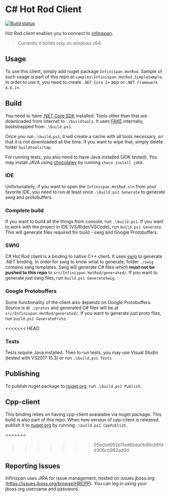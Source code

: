 # C# Hot Rod Client

[![Build status](https://ci.appveyor.com/api/projects/status/u4epfsjoso2a45lt?svg=true)](https://ci.appveyor.com/project/jfojtl/dotnet-client)

Hot Rod client enables you to connect to [infinispan](http://infinispan.org).

> Currently it builds only on windows x64

## Usage

To use this client, simply add nuget package `Infinispan.HotRod`. Sample of such usage is part of this repo at `samples\Infinispan.HotRod.SimpleSample`. In order to use it, you need to create `.NET Core 2+` app or `.NET Framework 4.6.1+`.

## Build

You need to have [.NET Core SDK](http://dot.net/core) installed. Tools other than that are downloaded from internet to `./buildtools`. It uses [FAKE](http://fake.build) internally, bootstrapped from `.\build.ps1`.

Once you run `.\build.ps1`, it will create a cache with all tools necessary, so that it is not downloaded all the time. If you want to wipe that, simply delete folder `buildtools/tmp`.

For running tests, you also need to have Java installed (JDK tested). You may install JAVA using [chocolatey](https://chocolatey.org) by running `choco install jdk8`.

### IDE

Unfortunatelly, if you want to open the `Infinispan.HotRod.sln` from your favorite IDE, you need to run at least once `.\build.ps1 Generate` to generate swig and protobuffers.

### Complete build

If you want to build all the things from console, run `.\build.ps1`. If you want to work with the project in IDE (VS/Rider/VSCode), run `build.ps1 Generate`. This will generate files required for build - swig and Google Protobuffers.

### SWIG

C# Hot Rod client is a binding to native C++ client. It uses [swig](http://swig.org) to generate .NET binding. In order for swig to know what to generate, folder `./swig` contains swig templates. Swig will generate C# files which **must not be pushed to this repo** to `src/Infinispan.HotRod/generated/`. If you want to generate just swig files, run `build.ps1 GenerateSwig`. 

### Google Protobuffers

Some functionality of the client also depends on Google Protobuffers. Source is at `./protos` and generated C# files will be at `src/Infinispan.HotRod/generated/`. If you want to generate just proto files, run `build.ps1 GenerateProto`.

<<<<<<< HEAD
### Tests

Tests require Java installed. Then to run tests, you may use Visual Studio (tested with VS2017 15.3) or run `.\build.ps1 Tests`

## Publishing

To publish nuget package to [nuget.org](https://nuget.org), run `.\build.ps1 Publish`.

## Cpp-client

This binding relies on having cpp-client avaialable via nuget package. This build is also part of this repo. When new version of cpp-client is released, publish it to [nuget.org](https://nuget.org) by running `.\build.ps1 CppPublish`.

=======
>>>>>>> 05ecbd092b11ed6bda0b86cb6fdd306cb982ad0d
## Reporting Issues

Infinispan uses JIRA for issue management, hosted on issues.jboss.org
(https://issues.jboss.org/browse/HRCPP). You can log in using your jboss.org
username and password.
